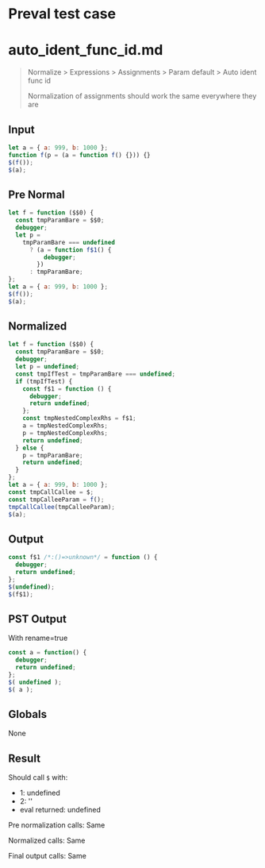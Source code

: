 # Preval test case

# auto_ident_func_id.md

> Normalize > Expressions > Assignments > Param default > Auto ident func id
>
> Normalization of assignments should work the same everywhere they are

## Input

`````js filename=intro
let a = { a: 999, b: 1000 };
function f(p = (a = function f() {})) {}
$(f());
$(a);
`````

## Pre Normal


`````js filename=intro
let f = function ($$0) {
  const tmpParamBare = $$0;
  debugger;
  let p =
    tmpParamBare === undefined
      ? (a = function f$1() {
          debugger;
        })
      : tmpParamBare;
};
let a = { a: 999, b: 1000 };
$(f());
$(a);
`````

## Normalized


`````js filename=intro
let f = function ($$0) {
  const tmpParamBare = $$0;
  debugger;
  let p = undefined;
  const tmpIfTest = tmpParamBare === undefined;
  if (tmpIfTest) {
    const f$1 = function () {
      debugger;
      return undefined;
    };
    const tmpNestedComplexRhs = f$1;
    a = tmpNestedComplexRhs;
    p = tmpNestedComplexRhs;
    return undefined;
  } else {
    p = tmpParamBare;
    return undefined;
  }
};
let a = { a: 999, b: 1000 };
const tmpCallCallee = $;
const tmpCalleeParam = f();
tmpCallCallee(tmpCalleeParam);
$(a);
`````

## Output


`````js filename=intro
const f$1 /*:()=>unknown*/ = function () {
  debugger;
  return undefined;
};
$(undefined);
$(f$1);
`````

## PST Output

With rename=true

`````js filename=intro
const a = function() {
  debugger;
  return undefined;
};
$( undefined );
$( a );
`````

## Globals

None

## Result

Should call `$` with:
 - 1: undefined
 - 2: '<function>'
 - eval returned: undefined

Pre normalization calls: Same

Normalized calls: Same

Final output calls: Same
